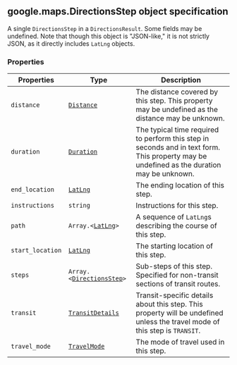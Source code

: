 <h2 id="DirectionsStep">
google.maps.DirectionsStep
object specification
</h2><p>A single <code>DirectionsStep</code> in a <code>DirectionsResult</code>. Some fields may be undefined. Note that though this object is "JSON-like," it is not strictly JSON, as it directly includes <code>LatLng</code> objects.</p><h3>Properties</h3><table summary="interface DirectionsStep - Properties" width="100%">
<thead>
<tr><th>Properties</th>
<th>Type</th>
<th>Description</th>
</tr></thead>
<tbody>
<tr>
<td><code>distance</code></td>
<td><code><a href="https://github.com/amenadiel/google-maps-documentation/blob/master/docs/google.maps.Distance.md">Distance</a></code></td>
<td>The distance covered by this step. This property may be undefined as the distance may be unknown.</td>
</tr>
<tr>
<td><code>duration</code></td>
<td><code><a href="https://github.com/amenadiel/google-maps-documentation/blob/master/docs/google.maps.Duration.md">Duration</a></code></td>
<td>The typical time required to perform this step in seconds and in text form. This property may be undefined as the duration may be unknown.</td>
</tr>
<tr>
<td><code>end_location</code></td>
<td><code><a href="https://github.com/amenadiel/google-maps-documentation/blob/master/docs/google.maps.LatLng.md">LatLng</a></code></td>
<td>The ending location of this step.</td>
</tr>
<tr>
<td><code>instructions</code></td>
<td><code>string</code></td>
<td>Instructions for this step.</td>
</tr>
<tr>
<td><code>path</code></td>
<td><code>Array.&lt;<a href="https://github.com/amenadiel/google-maps-documentation/blob/master/docs/google.maps.LatLng.md">LatLng</a>&gt;</code></td>
<td>A sequence of <code>LatLng</code>s describing the course of this step.</td>
</tr>
<tr>
<td><code>start_location</code></td>
<td><code><a href="https://github.com/amenadiel/google-maps-documentation/blob/master/docs/google.maps.LatLng.md">LatLng</a></code></td>
<td>The starting location of this step.</td>
</tr>
<tr>
<td><code>steps</code></td>
<td><code>Array.&lt;<a href="https://github.com/amenadiel/google-maps-documentation/blob/master/docs/google.maps.DirectionsStep.md">DirectionsStep</a>&gt;</code></td>
<td>Sub-steps of this step. Specified for non-transit sections of transit routes.</td>
</tr>
<tr>
<td><code>transit</code></td>
<td><code><a href="https://github.com/amenadiel/google-maps-documentation/blob/master/docs/google.maps.TransitDetails.md">TransitDetails</a></code></td>
<td>Transit-specific details about this step. This property will be undefined unless the travel mode of this step is <code>TRANSIT</code>.</td>
</tr>
<tr>
<td><code>travel_mode</code></td>
<td><code><a href="https://github.com/amenadiel/google-maps-documentation/blob/master/docs/google.maps.TravelMode.md">TravelMode</a></code></td>
<td>The mode of travel used in this step.</td>
</tr>
</tbody>
</table>